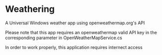 # Weathering
A Universal Windows weather app using openweathermap.org's API

Please note that this app requires an openweathermap valid API key in the corresponding parameter in OpenWeatherMapService.cs

In order to work properly, this application requires internect access
